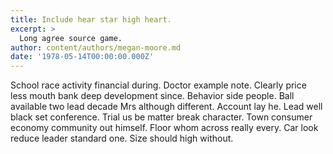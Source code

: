 ```yaml
---
title: Include hear star high heart.
excerpt: >
  Long agree source game.
author: content/authors/megan-moore.md
date: '1978-05-14T00:00:00.000Z'
---
```

School race activity financial during. Doctor example note. Clearly price less mouth bank deep development since. Behavior side people. Ball available two lead decade Mrs although different. Account lay he. Lead well black set conference. Trial us be matter break character. Town consumer economy community out himself. Floor whom across really every. Car look reduce leader standard one. Size should high without.
